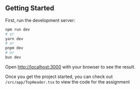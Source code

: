 ## Getting Started

First, run the development server:

```bash
npm run dev
# or
yarn dev
# or
pnpm dev
# or
bun dev
```

Open [http://localhost:3000](http://localhost:3000) with your browser to see the result.

Once you get the project started, you can check out `/src/app/TopHeader.tsx` to view the code for the assignment
